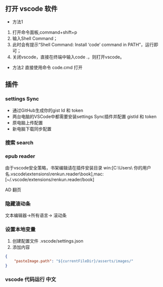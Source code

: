 
## 打开 vscode 软件

- 方法1 
<!-- 我测试 已失效 -->
1. 打开命令面板,command+shift+p
2. 输入Shell Command；
3. 此时会有提示“Shell Command: Install ‘code’ command in PATH”，运行即可；
4. 关闭vscode，直接在终端中输入code .，则打开vscode。

- 方法2
直接使用命令 code.cmd 打开

## 插件 
### settings Sync
- 通过GitHub生成你的gist Id 和 token
- 两台电脑的VSCode中都需要安装settings Sync插件并配置 gistId 和 token
- 原电脑上传配置
- 新电脑下载同步配置


### 搜索 search

### epub reader

由于vscode安全策略，书架编辑请在插件安装目录 win:[C:\Users\ 你的用户名.vscode\extensions\renkun.reader\book],mac:[~/.vscode/extensions/renkun.reader/book]

AD 翻页

### 隐藏滚动条

文本编辑器->所有语言-> 滚动条

### 设置本地变量
1. 创建配置文件  .vscode/settings.json
2. 添加内容

```json
{
    "pasteImage.path": "${currentFileDir}/asserts/images/"
}
```

### vscode 代码运行 中文